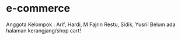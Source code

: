 # e-commerce
Anggota Kelompok : Arif, Hardi, M Fajrin Restu, Sidik, Yusril
Belum ada halaman kerangjang/shop cart!
